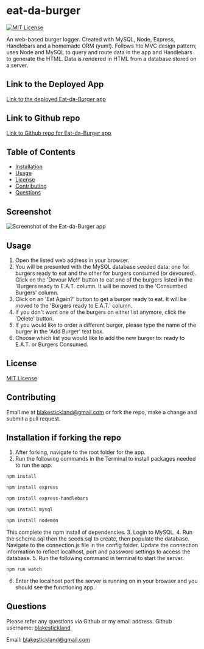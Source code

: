 <!-- Title of the project -->
  # eat-da-burger
  
  [![MIT License](https://img.shields.io/badge/MIT-License-brightgreen)](https://choosealicense.com/licenses/)
  

  <!-- Description of the project -->
  An web-based burger logger. Created with MySQL, Node, Express, Handlebars and a homemade ORM (yum!). Follows hte MVC design pattern; uses Node and MySQL to query and route data in the app and Handlebars to generate the HTML. Data is rendered in HTML from a database stored on a server.

  ## Link to the Deployed App
  [Link to the deployed Eat-da-Burger app](https://mysterious-caverns-48540.herokuapp.com/)

  ## Link to Github repo
  [Link to Github repo for Eat-da-Burger app](https://github.com/blakestickland/burger.git)

  
  ## Table of Contents
  * [Installation](#installation)
  * [Usage](#usage)
  * [License](#license)
  * [Contributing](#contributing)
  * [Questions](#questions)
      
  ## Screenshot

  ![Screenshot of the Eat-da-Burger app](https://user-images.githubusercontent.com/73763708/108812604-87304880-7603-11eb-9aa7-e9b5dce17ebc.png)


  ## Usage
  1. Open the listed web address in your browser. 
  2. You will be presented with the MySQL database seeded data: one for burgers ready to eat and the other for burgers consumed (or devoured). Click on the 'Devour Me!!' button to eat one of the burgers listed in the 'Burgers ready to E.A.T. column. It will be moved to the 'Consumbed Burgers' column. 
  3. Click on an 'Eat Again?' button to get a burger ready to eat. It will be moved to the 'Burgers ready to E.A.T.' column. 
  4. If you don't want one of the burgers on either list anymore, click the 'Delete' button. 
  5. If you would like to order a different burger, please type the name of the burger in the 'Add Burger' text box. 
  6. Choose which list you would like to add the new burger to: ready to E.A.T. or Burgers Consumed. 
  
  ## License
  [MIT License](https://choosealicense.com/licenses/)
  
  ## Contributing
  Email me at blakestickland@gmail.com or fork the repo, make a change and submit a pull request.
  
  ## Installation if forking the repo
  1. After forking, navigate to the root folder for the app.
  2. Run the following commands in the Terminal to install packages needed to run the app.
   ``` bash
  npm install
  ``` 
  ``` bash
  npm install express
  ``` 
  ``` bash
  npm install express-handlebars
  ``` 
  ``` bash
  npm install mysql
  ``` 
  ``` bash
  npm install nodemon
  ``` 
  This complete the npm install of dependencies. 
  3. Login to MySQL.
  4. Run the schema.sql then the seeds.sql to create, then populate the database. 
  Navigate to the connection.js file in the config folder. Update the connection information to reflect localhost, port and password settings to access the database.
  5. Run the following command in terminal to start the server. 
  ``` bash
  npm run watch
  ```
  6. Enter the localhost port the server is running on in your browser and you should see the functioning app.

  ## Questions
  Please refer any questions via Github or my email address.
  Github username: [blakestickland](https://github.com/blakestickland)

  Email: blakestickland@gmail.com